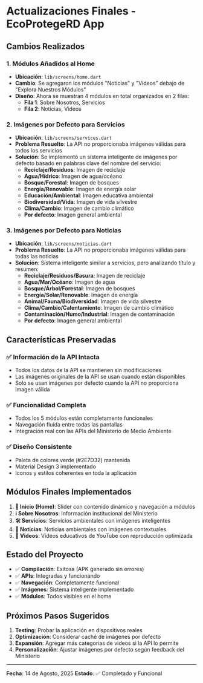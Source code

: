 # Actualizaciones Finales - EcoProtegeRD App

## Cambios Realizados

### 1. Módulos Añadidos al Home
- **Ubicación**: `lib/screens/home.dart`
- **Cambio**: Se agregaron los módulos "Noticias" y "Videos" debajo de "Explora Nuestros Módulos"
- **Diseño**: Ahora se muestran 4 módulos en total organizados en 2 filas:
  - **Fila 1**: Sobre Nosotros, Servicios
  - **Fila 2**: Noticias, Videos

### 2. Imágenes por Defecto para Servicios
- **Ubicación**: `lib/screens/services.dart`
- **Problema Resuelto**: La API no proporcionaba imágenes válidas para todos los servicios
- **Solución**: Se implementó un sistema inteligente de imágenes por defecto basado en palabras clave del nombre del servicio:
  - **Reciclaje/Residuos**: Imagen de reciclaje
  - **Agua/Hídrico**: Imagen de agua/océano
  - **Bosque/Forestal**: Imagen de bosques
  - **Energía/Renovable**: Imagen de energía solar
  - **Educación/Ambiental**: Imagen educativa ambiental
  - **Biodiversidad/Vida**: Imagen de vida silvestre
  - **Clima/Cambio**: Imagen de cambio climático
  - **Por defecto**: Imagen general ambiental

### 3. Imágenes por Defecto para Noticias
- **Ubicación**: `lib/screens/noticias.dart`
- **Problema Resuelto**: La API no proporcionaba imágenes válidas para todas las noticias
- **Solución**: Sistema inteligente similar a servicios, pero analizando título y resumen:
  - **Reciclaje/Residuos/Basura**: Imagen de reciclaje
  - **Agua/Mar/Océano**: Imagen de agua
  - **Bosque/Árbol/Forestal**: Imagen de bosques
  - **Energía/Solar/Renovable**: Imagen de energía
  - **Animal/Fauna/Biodiversidad**: Imagen de vida silvestre
  - **Clima/Cambio/Calentamiento**: Imagen de cambio climático
  - **Contaminación/Humo/Industrial**: Imagen de contaminación
  - **Por defecto**: Imagen general ambiental

## Características Preservadas

### ✅ Información de la API Intacta
- Todos los datos de la API se mantienen sin modificaciones
- Las imágenes originales de la API se usan cuando están disponibles
- Solo se usan imágenes por defecto cuando la API no proporciona imagen válida

### ✅ Funcionalidad Completa
- Todos los 5 módulos están completamente funcionales
- Navegación fluida entre todas las pantallas
- Integración real con las APIs del Ministerio de Medio Ambiente

### ✅ Diseño Consistente
- Paleta de colores verde (#2E7D32) mantenida
- Material Design 3 implementado
- Iconos y estilos coherentes en toda la aplicación

## Módulos Finales Implementados

1. **📱 Inicio (Home)**: Slider con contenido dinámico y navegación a módulos
2. **ℹ️ Sobre Nosotros**: Información institucional del Ministerio
3. **🛠️ Servicios**: Servicios ambientales con imágenes inteligentes
4. **📰 Noticias**: Noticias ambientales con imágenes contextuales
5. **🎥 Videos**: Videos educativos de YouTube con reproducción optimizada

## Estado del Proyecto

- ✅ **Compilación**: Exitosa (APK generado sin errores)
- ✅ **APIs**: Integradas y funcionando
- ✅ **Navegación**: Completamente funcional
- ✅ **Imágenes**: Sistema inteligente implementado
- ✅ **Módulos**: Todos visibles en el home

## Próximos Pasos Sugeridos

1. **Testing**: Probar la aplicación en dispositivos reales
2. **Optimización**: Considerar caché de imágenes por defecto
3. **Expansión**: Agregar más categorías de videos si la API lo permite
4. **Personalización**: Ajustar imágenes por defecto según feedback del Ministerio

---

**Fecha**: 14 de Agosto, 2025
**Estado**: ✅ Completado y Funcional
